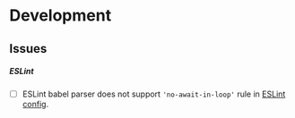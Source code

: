 # Development #

## Issues ##

##### ESLint #####

* [ ] ESLint babel parser does not support `'no-await-in-loop'` rule in [ESLint config](../.eslintrc.js).
